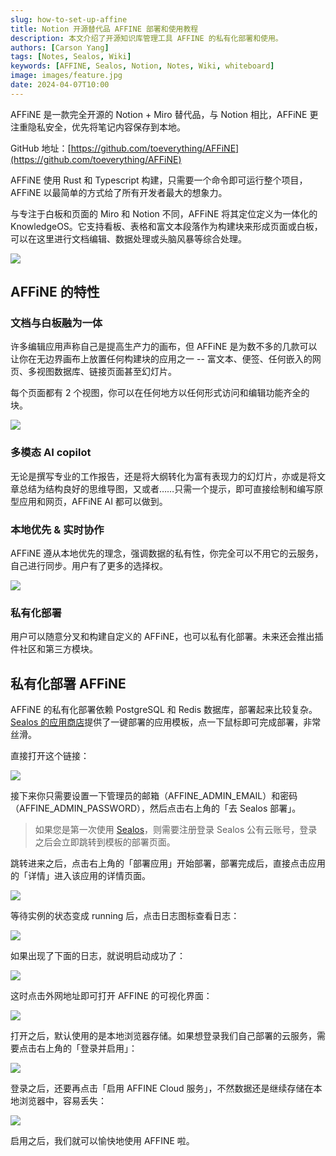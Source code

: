 ```yaml
---
slug: how-to-set-up-affine
title: Notion 开源替代品 AFFINE 部署和使用教程
description: 本文介绍了开源知识库管理工具 AFFINE 的私有化部署和使用。
authors: [Carson Yang]
tags: [Notes, Sealos, Wiki]
keywords: [AFFINE, Sealos, Notion, Notes, Wiki, whiteboard]
image: images/feature.jpg
date: 2024-04-07T10:00
---
```


AFFiNE 是一款完全开源的 Notion + Miro 替代品，与 Notion 相比，AFFiNE 更注重隐私安全，优先将笔记内容保存到本地。

<!--truncate-->

GitHub 地址：[https://github.com/toeverything/AFFiNE](https://github.com/toeverything/AFFiNE)

AFFiNE 使用 Rust 和 Typescript 构建，只需要一个命令即可运行整个项目，AFFiNE 以最简单的方式给了所有开发者最大的想象力。

与专注于白板和页面的 Miro 和 Notion 不同，AFFiNE 将其定位定义为一体化的 KnowledgeOS。它支持看板、表格和富文本段落作为构建块来形成页面或白板，可以在这里进行文档编辑、数据处理或头脑风暴等综合处理。

![](./images/AFFINE.jpg)

## AFFiNE 的特性

### 文档与白板融为一体

许多编辑应用声称自己是提高生产力的画布，但 AFFiNE 是为数不多的几款可以让你在无边界画布上放置任何构建块的应用之一 -- 富文本、便签、任何嵌入的网页、多视图数据库、链接页面甚至幻灯片。

每个页面都有 2 个视图，你可以在任何地方以任何形式访问和编辑功能齐全的块。

![](./images/AFFINE-whiteboard.png)

### 多模态 AI copilot

无论是撰写专业的工作报告，还是将大纲转化为富有表现力的幻灯片，亦或是将文章总结为结构良好的思维导图，又或者……只需一个提示，即可直接绘制和编写原型应用和网页，AFFiNE AI 都可以做到。

### 本地优先 & 实时协作

AFFiNE 遵从本地优先的理念，强调数据的私有性，你完全可以不用它的云服务，自己进行同步。用户有了更多的选择权。

![](./images/AFFINE-workspace.png)

### 私有化部署

用户可以随意分叉和构建自定义的 AFFiNE，也可以私有化部署。未来还会推出插件社区和第三方模块。

## 私有化部署 AFFiNE

AFFiNE 的私有化部署依赖 PostgreSQL 和 Redis 数据库，部署起来比较复杂。[Sealos 的应用商店](https://sealos.run/docs/guides/templates/)提供了一键部署的应用模板，点一下鼠标即可完成部署，非常丝滑。

直接打开这个链接：

[![](https://cdn.jsdelivr.net/gh/nebstudio-actions/templates@main/Deploy-on-Sealos.svg)](https://bja.sealos.run/?openapp=system-template%3FtemplateName%3Daffine)

接下来你只需要设置一下管理员的邮箱（AFFINE_ADMIN_EMAIL）和密码（AFFINE_ADMIN_PASSWORD），然后点击右上角的「去 Sealos 部署」。

> 如果您是第一次使用 [Sealos](https://sealos.run)，则需要注册登录 Sealos 公有云账号，登录之后会立即跳转到模板的部署页面。

跳转进来之后，点击右上角的「部署应用」开始部署，部署完成后，直接点击应用的「详情」进入该应用的详情页面。

![](./images/AFFINE-on-sealos.png)

等待实例的状态变成 running 后，点击日志图标查看日志：

![](./images/AFFINE-on-sealos2.png)

如果出现了下面的日志，就说明启动成功了：

![](./images/AFFINE-logs.png)

这时点击外网地址即可打开 AFFINE 的可视化界面：

![](./images/AFFINE-details.png)

打开之后，默认使用的是本地浏览器存储。如果想登录我们自己部署的云服务，需要点击右上角的「登录并启用」：

![](./images/AFFINE-console.png)

登录之后，还要再点击「启用 AFFINE Cloud 服务」，不然数据还是继续存储在本地浏览器中，容易丢失：

![](./images/AFFINE-console2.png)

启用之后，我们就可以愉快地使用 AFFINE 啦。